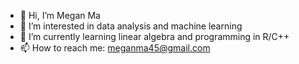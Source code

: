 - 👋 Hi, I’m Megan Ma
- 👀 I’m interested in data analysis and machine learning
- 🌱 I’m currently learning linear algebra and programming in R/C++
- 📫 How to reach me: meganma45@gmail.com

<!---
meganma/meganma is a ✨ special ✨ repository because its `README.md` (this file) appears on your GitHub profile.
You can click the Preview link to take a look at your changes.
--->
